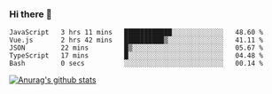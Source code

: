 ### Hi there 👋



<!--
**webB1an/webB1an** is a ✨ _special_ ✨ repository because its `README.md` (this file) appears on your GitHub profile.

Here are some ideas to get you started:

- 🔭 I’m currently working on ...
- 🌱 I’m currently learning ...
- 👯 I’m looking to collaborate on ...
- 🤔 I’m looking for help with ...
- 💬 Ask me about ...
- 📫 How to reach me: ...
- 😄 Pronouns: ...
- ⚡ Fun fact: ...
-->

<!--START_SECTION:waka-->

```text
JavaScript   3 hrs 11 mins   ████████████░░░░░░░░░░░░░   48.60 %
Vue.js       2 hrs 42 mins   ██████████▒░░░░░░░░░░░░░░   41.11 %
JSON         22 mins         █▒░░░░░░░░░░░░░░░░░░░░░░░   05.67 %
TypeScript   17 mins         █░░░░░░░░░░░░░░░░░░░░░░░░   04.48 %
Bash         0 secs          ░░░░░░░░░░░░░░░░░░░░░░░░░   00.14 %
```

<!--END_SECTION:waka-->


[![Anurag's github stats](https://github-readme-stats.vercel.app/api?username=webB1an&show_icons=true&theme=radical)](https://github.com/anuraghazra/github-readme-stats)

